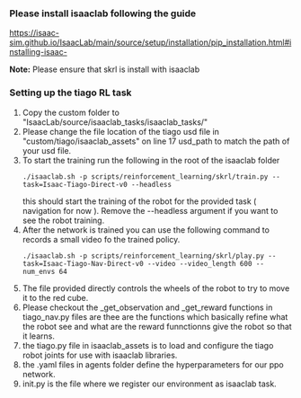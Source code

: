 ### Please install isaaclab following the guide 
https://isaac-sim.github.io/IsaacLab/main/source/setup/installation/pip_installation.html#installing-isaac-

**Note:**  Please ensure that skrl is install with isaaclab

### Setting up the tiago RL task
1. Copy the custom folder to "IsaacLab/source/isaaclab_tasks/isaaclab_tasks/"
2. Please change the file location of the tiago usd file in "custom/tiago/isaaclab_assets" on line 17 usd_path to match the path of your usd file.
3. To start the training run the following in the root of the isaaclab folder
    ```shell
    ./isaaclab.sh -p scripts/reinforcement_learning/skrl/train.py --task=Isaac-Tiago-Direct-v0 --headless
    ```
    this should start the training of the robot for the provided task ( navigation for now ). Remove the --headless argument if you want to see the robot training.
4. After the network is trained you can use the following command to records a small video fo the trained policy. 
    ```shell
    ./isaaclab.sh -p scripts/reinforcement_learning/skrl/play.py --task=Isaac-Tiago-Nav-Direct-v0 --video --video_length 600 --num_envs 64
    ```
5. The file provided directly controls the wheels of the robot to try to move it to the red cube. 
6. Please checkout the _get_observation and _get_reward functions in tiago_nav.py files are thee are the functions which basically refine what the robot see and what are the reward funnctionns give the robot so that it learns.
7. the tiago.py file in isaaclab_assets is to load and configure the tiago robot joints for use with isaaclab libraries. 
8. the .yaml files in agents folder define the hyperparameters for our ppo network.
9. init.py is the file where we register our environment as isaaclab task.